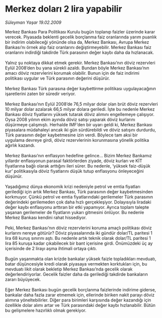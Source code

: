 # Merkez doları 2 lira yapabilir

*Süleyman Yaşar 19.02.2009*

<div class="taraf_structure_2col_1zq">
<div class="margen_n">



 <p>Merkez Bankası Para Politikası Kurulu bugün toplanıp faizler üzerinde karar verecek. Piyasada beklenti gecelik borçlanma faiz oranlarında yarım puanlık bir indirim olabileceği yönünde olsa da, Merkez Bankası, Avrupa Merkez Bankası’nı örnek alıp faiz oranlarını değiştirmeyebilir. Merkez Bankası faiz oranlarını indirdiği takdirde Türk parasının değer kaybı daha da hızlanacak. <br/><br/>Yalnız şu noktaya dikkat etmek gerekir. Merkez Bankası’nın döviz rezervleri Eylül 2008’den bu yana sürekli azaldı. Bundan böyle Merkez Bankası’nın amacı döviz rezervlerini korumak olabilir. Bunun için de faiz indirimi politikası uygular ve Türk parasının değerini düşürür. <br/><br/>Merkez Bankası Türk parasına değer kaybettirme politikası uygulayacağının işaretlerini zaten bir süredir veriyor. <br/><br/>Merkez Bankası’nın Eylül 2008’de 76,5 milyar dolar olan brüt döviz rezervleri 10 milyar dolar azalarak 66,5 milyar dolara geriledi. İşte bu nedenle Merkez Bankası döviz fiyatlarını yüksek tutarak döviz alımını engellemeye çalışıyor. Oysa 2008 yılının ekim ayında döviz satışı yaparak döviz kurlarını düşürmeye çalışmıştı. Herhalde IMF’den bir uyarı geldi ki, Merkez Bankası piyasalara müdahaleyi ancak iki gün sürdürebildi ve döviz satışını durdurdu, Türk parasının değer kaybetmesine izin verdi. Böylece tam aksi bir uygulama devreye girdi, döviz rezervlerinin korunmasına yönelik politika ağırlık kazandı. <br/><br/>Merkez Bankası’nın enflasyon hedefine gelince... Bizim Merkez Bankamız yıllardır enflasyonun parasal faktörlerden ziyade, döviz kurları ve KİT fiyatlarına bağlı olarak arttığını ileri sürer. Bu nedenle, ‘yüksek faiz-düşük kur’ politikasıyla döviz fiyatlarını düşük tutup enflasyonu önleyeceğini düşünür. <br/><br/>Yaşadığımız dünya ekonomik krizi nedeniyle petrol ve emtia fiyatları gerilediği için artık Merkez Bankası, Türk parasının değer kaybetmesinden korkmuyor. Çünkü petrol ve emtia fiyatlarındaki gerilemeler Türk parasının değerindeki gerilemeden çok daha hızlı gerçekleşiyor. Dolayısıyla liradaki değer kaybı enflasyonu arttıran bir etki yapamıyor. Ayrıca toplam talepte yaşanan gerilemeler de fiyatların yukarı gitmesini önlüyor. Bu nedenle Merkez Bankası kendini rahat hissediyor. <br/><br/>Peki, Merkez Bankası’nın döviz rezervlerini koruma amaçlı politikası döviz kurlarını nereye götürür? Döviz piyasalarında iki gündür dolar/TL paritesi 1 lira 68 kuruş sınırını aştı. Bu nedenle artık teknik olarak dolar/TL paritesi 1 lira 85 kuruşa kadar çıkabilecek bir bant içerisine girdi. Önümüzdeki üç ay içerisinde de 2 lirayı aşma ihtimali ortaya çıktı. <br/><br/>Bugün yaşanmakta olan krizde bankalar yüksek faizle topladıkları mevduatı, batar düşüncesiyle kredi olarak piyasaya vermekten korktukları için, bu mevduatı likit olarak bekletip Merkez Bankası’nda gecelik olarak değerlendiriyorlar. Gecelik faizler daha da gerilediği takdirde bankaların zararı büyüyecek. <br/><br/>Eğer Merkez Bankası bugün gecelik borçlanma faizlerinde indirime giderse, bankalar daha fazla zarar etmemek için, ellerinde biriken nakit parayı döviz alımına yöneltebilirler. Diğer para birimleri karşısında değer kazandığı için özellikle dolar alımı artar ve Türk parasındaki değer kaybı hızlanabilir. Bütün bu gelişmelere hazırlıklı olmak gerekiyor.</p>

<br/>


<div id="taraf_not">
</div>

</div>


</div>
